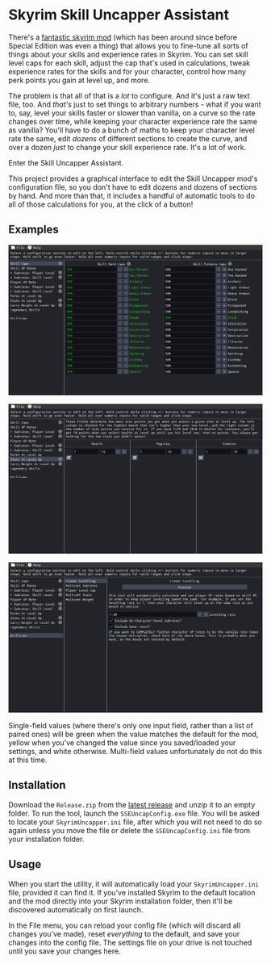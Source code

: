 # Skyrim Skill Uncapper Assistant

There's a [fantastic skyrim mod](https://www.nexusmods.com/skyrimspecialedition/mods/46536) (which has been around since before Special Edition was even a thing) that allows you to fine-tune all sorts of things about your skills and experience rates in Skyrim. You can set skill level caps for each skill, adjust the cap that's used in calculations, tweak experience rates for the skills and for your character, control how many perk points you gain at level up, and more.

The problem is that all of that is a _lot_ to configure. And it's just a raw text file, too. And _that's_ just to set things to arbitrary numbers - what if you want to, say, level your skills faster or slower than vanilla, on a curve so the rate changes over time, while keeping your character experience rate the same as vanilla? You'll have to do a bunch of maths to keep your character level rate the same, edit _dozens_ of different sections to create the curve, and over a dozen _just_ to change your skill experience rate. It's a lot of work.

Enter the Skill Uncapper Assistant.

This project provides a graphical interface to edit the Skill Uncapper mod's configuration file, so you don't have to edit dozens and dozens of sections by hand. And more than that, it includes a handful of automatic tools to do all of those calculations for you, at the click of a button!

## Examples

![](webres/skillcaps.png)

![](webres/levelupstats.png)

![](webres/linearlevel.png)

Single-field values (where there's only one input field, rather than a list of paired ones) will be green when the value matches the default for the mod, yellow when you've changed the value since you saved/loaded your settings, and white otherwise. Multi-field values unfortunately do not do this at this time.

## Installation

Download the `Release.zip` from the [latest release](https://github.com/PrincessRTFM/SkyrimUncapperConfigTool/releases/latest) and unzip it to an empty folder. To run the tool, launch the `SSEUncapConfig.exe` file. You will be asked to locate your `SkyrimUncapper.ini` file, after which you will not need to do so again unless you move the file or delete the `SSEUncapConfig.ini` file from your installation folder.

## Usage

When you start the utility, it will automatically load your `SkyrimUncapper.ini` file, provided it can find it. If you've installed Skyrim to the default location and the mod directly into your Skyrim installation folder, then it'll be discovered automatically on first launch.

In the File menu, you can reload your config file (which will discard all changes you've made), reset _everything_ to the default, and save your changes into the config file. The settings file on your drive is not touched until you save your changes here.

